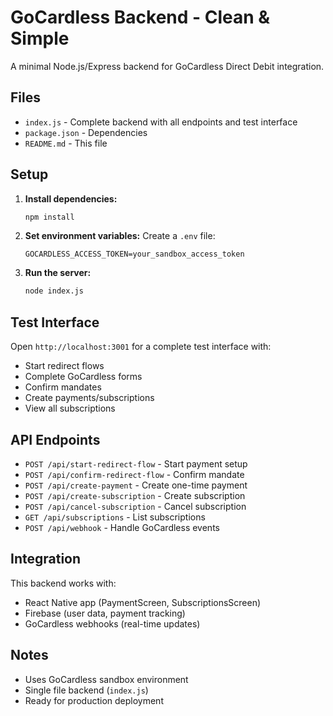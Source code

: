 # GoCardless Backend - Clean & Simple

A minimal Node.js/Express backend for GoCardless Direct Debit integration.

## Files
- `index.js` - Complete backend with all endpoints and test interface
- `package.json` - Dependencies
- `README.md` - This file

## Setup

1. **Install dependencies:**
   ```bash
   npm install
   ```

2. **Set environment variables:**
   Create a `.env` file:
   ```
   GOCARDLESS_ACCESS_TOKEN=your_sandbox_access_token
   ```

3. **Run the server:**
   ```bash
   node index.js
   ```

## Test Interface

Open `http://localhost:3001` for a complete test interface with:
- Start redirect flows
- Complete GoCardless forms
- Confirm mandates
- Create payments/subscriptions
- View all subscriptions

## API Endpoints

- `POST /api/start-redirect-flow` - Start payment setup
- `POST /api/confirm-redirect-flow` - Confirm mandate
- `POST /api/create-payment` - Create one-time payment
- `POST /api/create-subscription` - Create subscription
- `POST /api/cancel-subscription` - Cancel subscription
- `GET /api/subscriptions` - List subscriptions
- `POST /api/webhook` - Handle GoCardless events

## Integration

This backend works with:
- React Native app (PaymentScreen, SubscriptionsScreen)
- Firebase (user data, payment tracking)
- GoCardless webhooks (real-time updates)

## Notes

- Uses GoCardless sandbox environment
- Single file backend (`index.js`)
- Ready for production deployment